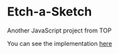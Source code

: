 # Etch-a-Sketch
Another JavaScript project from TOP

You can see the implementation [here](https://memindemir06.github.io/etch-a-sketch/)